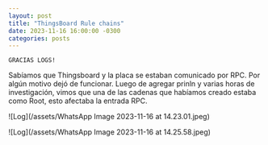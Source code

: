```yaml
---
layout: post
title: "ThingsBoard Rule chains"
date: 2023-11-16 16:00:00 -0300
categories: posts
---
```


`GRACIAS LOGS!`


Sabíamos que Thingsboard y la placa se estaban comunicado por RPC. Por algún motivo dejó de funcionar.
Luego de agregar prinln y varias horas de investigación, vimos que una de las cadenas que habíamos creado estaba como Root, esto afectaba la entrada RPC.


![Log](/assets/WhatsApp Image 2023-11-16 at 14.23.01.jpeg)

![Log](/assets/WhatsApp Image 2023-11-16 at 14.25.58.jpeg)




